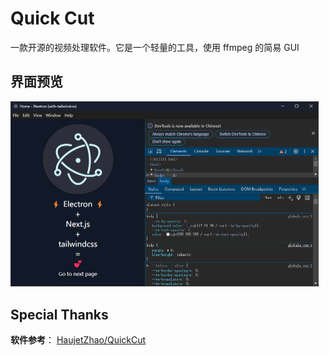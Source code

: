 # Quick Cut
一款开源的视频处理软件。它是一个轻量的工具，使用 ffmpeg 的简易 GUI

## 界面预览
<img src="assets/image.png" alt="Preview" style="zoom:50%;" />

## Special Thanks
**软件参考**： [HaujetZhao/QuickCut](https://github.com/HaujetZhao/QuickCut)